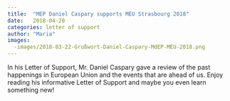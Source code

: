 ```yaml
---
title:  "MEP Daniel Caspary supports MEU Strasbourg 2018"
date:   2018-04-20
categories: letter of support
author: "Maria"
images:
  -images/2018-03-22-Grußwort-Daniel-Caspary-MdEP-MEU-2018.png
---
```

In his Letter of Support, Mr. Daniel Caspary gave a review of the past happenings 
in European Union and the events that are ahead of us. 
Enjoy reading his informative Letter of Support and maybe you even learn something new!



